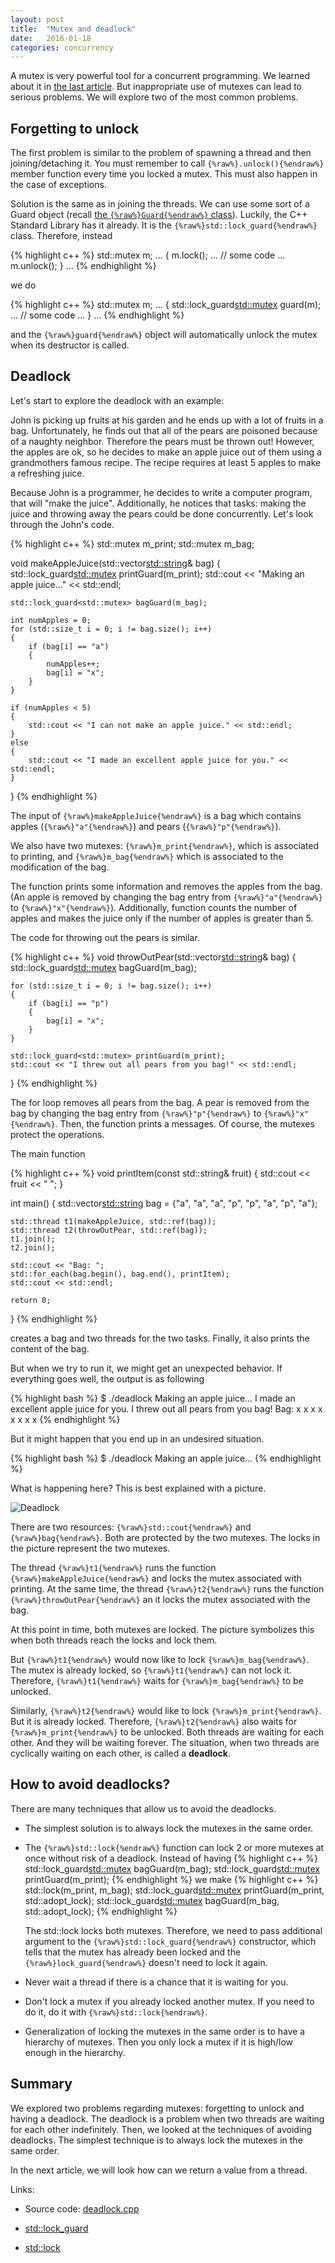 ```yaml
---
layout: post
title:  "Mutex and deadlock"
date:   2016-01-18
categories: concurrency
---
```


A mutex is very powerful tool for a concurrent programming. We learned about it
in [the last article](/blog/2016/01/data-races.html). But inappropriate use of
mutexes can lead to serious problems. We will explore two of the most common
problems.

Forgetting to unlock
--------------------

The first problem is similar to the problem of spawning a thread and then
joining/detaching it. You must remember to call `{%raw%}.unlock(){%endraw%}`
member function every time you locked a mutex. This must also happen in the case
of exceptions.

Solution is the same as in joining the threads. We can use some sort of a Guard
object (recall [the `{%raw%}Guard{%endraw%}`
class](/blog/2015/12/why-threads-dangerous.html)). Luckily, the C++ Standard
Library has it already. It is the `{%raw%}std::lock_guard{%endraw%}`
class. Therefore, instead

{% highlight c++ %}
std::mutex m;
...
{
    m.lock();
    ...
    // some code
    ...
    m.unlock();
}
...
{% endhighlight %}

we do

{% highlight c++ %}
std::mutex m;
...
{
    std::lock_guard<std::mutex> guard(m);
    ...
    // some code
    ...
}
...
{% endhighlight %}

and the `{%raw%}guard{%endraw%}` object will automatically unlock the mutex when
its destructor is called. 

Deadlock
--------

Let's start to explore the deadlock with an example: 

John is picking up fruits at his garden and he ends up with a lot of fruits in a
bag. Unfortunately, he finds out that all of the pears are poisoned because of a
naughty neighbor. Therefore the pears must be thrown out!  However, the apples
are ok, so he decides to make an apple juice out of them using a grandmothers
famous recipe. The recipe requires at least 5 apples to make a refreshing juice.

Because John is a programmer, he decides to write a computer program, that will
"make the juice". Additionally, he notices that tasks: making the juice and
throwing away the pears could be done concurrently. Let's look through the
John's code. 

{% highlight c++ %}
std::mutex m_print;
std::mutex m_bag;

void makeAppleJuice(std::vector<std::string>& bag)
{
    std::lock_guard<std::mutex> printGuard(m_print);
    std::cout << "Making an apple juice..." << std::endl;

    std::lock_guard<std::mutex> bagGuard(m_bag);
    
    int numApples = 0;
    for (std::size_t i = 0; i != bag.size(); i++)
    {
        if (bag[i] == "a")
        {
            numApples++;
            bag[i] = "x";
        }
    }
    
    if (numApples < 5)
    {
        std::cout << "I can not make an apple juice." << std::endl;
    }
    else
    {
        std::cout << "I made an excellent apple juice for you." << std::endl;
    }
}
{% endhighlight %}

The input of `{%raw%}makeAppleJuice{%endraw%}` is a bag which contains apples
(`{%raw%}"a"{%endraw%}`) and pears (`{%raw%}"p"{%endraw%}`). 

We also have two mutexes: `{%raw%}m_print{%endraw%}`, which is associated to
printing, and `{%raw%}m_bag{%endraw%}` which is associated to the modification
of the bag. 

The function prints some information and removes the apples from the
bag. (An apple is removed by changing the bag entry from `{%raw%}"a"{%endraw%}`
to `{%raw%}"x"{%endraw%}`). Additionally, function counts the number of apples
and makes the juice only if the number of apples is greater than 5. 

The code for throwing out the pears is similar.

{% highlight c++ %}
void throwOutPear(std::vector<std::string>& bag)
{
    std::lock_guard<std::mutex> bagGuard(m_bag);
    
    for (std::size_t i = 0; i != bag.size(); i++)
    {
        if (bag[i] == "p")
        {
            bag[i] = "x";
        }
    }
    
    std::lock_guard<std::mutex> printGuard(m_print);
    std::cout << "I threw out all pears from you bag!" << std::endl;    
}
{% endhighlight %}

The for loop removes all pears from the bag. A pear is removed from the bag by
changing the bag entry from `{%raw%}"p"{%endraw%}` to
`{%raw%}"x"{%endraw%}`. Then, the function prints a messages.  Of course, the
mutexes protect the operations.

The main function

{% highlight c++ %}
void printItem(const std::string& fruit)
{
    std::cout << fruit << " ";
}


int main()
{
    std::vector<std::string> bag = {"a", "a", "a", "p", "p", "a", "p", "a"};
    
    std::thread t1(makeAppleJuice, std::ref(bag));
    std::thread t2(throwOutPear, std::ref(bag));
    t1.join();
    t2.join();

    std::cout << "Bag: ";    
    std::for_each(bag.begin(), bag.end(), printItem);
    std::cout << std::endl;
    
    return 0;
}
{% endhighlight %}

creates a bag and two threads for the two tasks. Finally, it also prints the
content of the bag.

But when we try to run it, we might get an unexpected behavior. If everything
goes well, the output is as following

{% highlight bash %}
$ ./deadlock 
Making an apple juice...
I made an excellent apple juice for you.
I threw out all pears from you bag!
Bag: x x x x x x x x 
{% endhighlight %}

But it might happen that you end up in an undesired situation.

{% highlight bash %}
$ ./deadlock 
Making an apple juice...
{% endhighlight %}

What is happening here? This is best explained with a picture.

![Deadlock](/pics/deadlock.png)

There are two resources: `{%raw%}std::cout{%endraw%}` and
`{%raw%}bag{%endraw%}`.  Both are protected by the two mutexes. The locks in the
picture represent the two mutexes.

 The thread `{%raw%}t1{%endraw%}` runs the function
`{%raw%}makeAppleJuice{%endraw%}` and locks the mutex associated with
printing. At the same time, the thread `{%raw%}t2{%endraw%}` runs the function
`{%raw%}throwOutPear{%endraw%}` an it locks the mutex associated with the
bag. 

At this point in time, both mutexes are locked. The picture symbolizes this when
both threads reach the locks and lock them. 

But `{%raw%}t1{%endraw%}`
would now like to lock `{%raw%}m_bag{%endraw%}`. The mutex is already locked, so
`{%raw%}t1{%endraw%}` can not lock it. Therefore, `{%raw%}t1{%endraw%}` waits for
`{%raw%}m_bag{%endraw%}` to be unlocked.

Similarly, `{%raw%}t2{%endraw%}` would like to lock
`{%raw%}m_print{%endraw%}`. But it is already locked. Therefore,
`{%raw%}t2{%endraw%}` also waits for `{%raw%}m_print{%endraw%}` to be
unlocked. Both threads are waiting for each other. And they will be waiting
forever.  The situation, when two threads are cyclically waiting on each other,
is called a **deadlock**.

How to avoid deadlocks?
-----------------------

There are many techniques that allow us to avoid the deadlocks.

* The simplest solution is to always lock the mutexes in the same order. 

* The `{%raw%}std::lock{%endraw%}` function can lock 2 or more mutexes at once
  without risk of a deadlock. Instead of having 
  {% highlight c++ %}
std::lock_guard<std::mutex> bagGuard(m_bag);
std::lock_guard<std::mutex> printGuard(m_print);
  {% endhighlight %}
  we make
{% highlight c++ %}
std::lock(m_print, m_bag);
std::lock_guard<std::mutex> printGuard(m_print, std::adopt_lock);
std::lock_guard<std::mutex> bagGuard(m_bag, std::adopt_lock);
{% endhighlight %}
   
   The std::lock locks both mutexes. Therefore, we need to pass additional argument
   to the `{%raw%}std::lock_guard{%endraw%}` constructor, which tells that the mutex
   has already been locked and the `{%raw%}lock_guard{%endraw%}` doesn't need to
   lock it again. 

* Never wait a thread if there is a chance that it is waiting for you. 

* Don't lock a mutex if you already locked another mutex. If you need to do it, do it
  with `{%raw%}std::lock{%endraw%}`.

* Generalization of locking the mutexes in the same order is to have a
  hierarchy of mutexes. Then you only lock a mutex if it is high/low enough in
  the hierarchy.
     
Summary
-------

We explored two problems regarding mutexes: forgetting to unlock and having a
deadlock. The deadlock is a problem when two threads are waiting for each other
indefinitely. Then, we looked at the techniques of avoiding deadlocks. The simplest
technique is to always lock the mutexes in the same order.

In the next article, we will look how can we return a value from a thread. 

Links:

* Source code: [deadlock.cpp](https://github.com/jakaspeh/concurrency/blob/master/deadlock.cpp) 
     
* [std::lock_guard](http://en.cppreference.com/w/cpp/thread/lock_guard)

* [std::lock](http://en.cppreference.com/w/cpp/thread/lock)